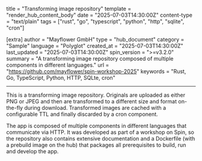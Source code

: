 title = "Transforming image repository"
template = "render_hub_content_body"
date = "2025-07-03T14:30:00Z"
content-type = "text/plain"
tags = ["rust", "go", "typescript", "python", "http", "sqlite", "cron"]

[extra]
author = "Mayflower GmbH"
type = "hub_document"
category = "Sample"
language = "Polyglot"
created_at = "2025-07-03T14:30:00Z"
last_updated = "2025-07-03T14:30:00Z"
spin_version = ">=v3.2.0"
summary =  "A transforming image repository composed of multiple components in different languages."
url = "https://github.com/mayflower/spin-workshop-2025"
keywords = "Rust, Go, TypeScript, Python, HTTP, SQLte, cron"

---

This is a transforming image repository. Originals are uploaded as either
PNG or JPEG and then are transformed to a different size and format on-the-fly
during download. Transformed images are cached with a configurable TTL and
finally discarded by a cron component.

The app is composed of multiple components in different languages that communicate
via HTTP. It was developed as part of a workshop on Spin, so the
repository also contains extensive documentation and a Dockerfile (with a 
prebuild image on the hub) that packages all prerequisites to build, run and
develop the app.